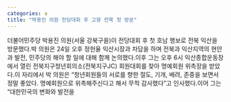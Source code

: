 ```yaml
---
categories: a
title: "박용진 의원 전당대회 후 고향 전북 첫 방문"
---
```

더불어민주당 박용진 의원(서울 강북구을)이 전당대회 후 첫 호남 행보로 전북 익산을 방문했다.박 의원은 24일 오후 정헌율 익산시장과 차담을 하며 전북과 익산지역의 현안과 발전, 민주당의 해야 할 일에 대해 함께 논의했다.이후 그는 오후 6시 익산종합운동장에서 열린 전북지구청년회의소(전북지구JC) 회원대회를 찾아 명예회원 위촉장을 받았다.이 자리에서 박 의원은 “청년회원들의 서로를 향한 절도, 기개, 배려, 존중을 보면서 정말 좋았다. 명예회원으로 위촉해주신다고 해서 무척 감사했다”고 인사했다.이어 그는 “대한민국의 변화와 발전을